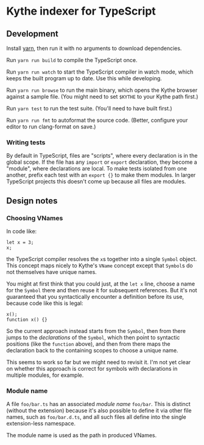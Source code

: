 # Kythe indexer for TypeScript

## Development

Install [yarn](https://yarnpkg.com/), then run it with no arguments to download
dependencies.

Run `yarn run build` to compile the TypeScript once.

Run `yarn run watch` to start the TypeScript compiler in watch mode, which
keeps the built program up to date.  Use this while developing.

Run `yarn run browse` to run the main binary, which opens the Kythe browser
against a sample file.  (You might need to set `$KYTHE` to your Kythe path
first.)

Run `yarn test` to run the test suite.  (You'll need to have built first.)

Run `yarn run fmt` to autoformat the source code.  (Better, configure your
editor to run clang-format on save.)

### Writing tests

By default in TypeScript, files are "scripts", where every declaration is in
the global scope.  If the file has any `import` or `export` declaration, they
become a "module", where declarations are local.  To make tests isolated from
one another, prefix each test with an `export {}` to make them modules.  In
larger TypeScript projects this doesn't come up because all files are modules.

## Design notes

### Choosing VNames

In code like:

```
let x = 3;
x;
```

the TypeScript compiler resolves the `x`s together into a single `Symbol`
object.  This concept maps nicely to Kythe's `VName` concept except that
`Symbol`s do not themselves have unique names.

You might at first think that you could just, at the `let x` line, choose
a name for the `Symbol` there and then reuse it for subsequent references.
But it's not guaranteed that you syntactically encounter a definition
before its use, because code like this is legal:

```
x();
function x() {}
```

So the current approach instead starts from the `Symbol`, then from
there jumps to the *declarations* of the `Symbol`, which then point to
syntactic positions (like the `function` above), and then from there
maps the declaration back to the containing scopes to choose a unique
name.

This seems to work so far but we might need to revisit it.  I'm not yet
clear on whether this approach is correct for symbols with declarations
in multiple modules, for example.

### Module name

A file `foo/bar.ts` has an associated *module name* `foo/bar`.  This is
distinct (without the extension) because it's also possible to define it via
other file names, such as `foo/bar.d.ts`, and all such files all define into
the single extension-less namespace.

The module name is used as the path in produced VNames.
